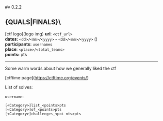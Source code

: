 #v 0.2.2

## <CTF NAME> <YEAR> {QUALS|FINALS}\
[ctf logo](logo img)
__url__: `<ctf_url>` \
__dates:__ `<dd>/<mm>/<yyyy>` - `<dd>/<mm>/<yyyy>` (<duration>) \
__participants:__ `usernames` \
__place__: `<place>/<total_teams>` \
__points:__   <points>pts

---

Some warm words about how we generally liked the ctf

[ctftime page](https://ctftime.org/events/<fill here>)

List of solves:

`username`:
```
[<Category>]list_<points>pts
[<Category>]of_<points>pts
[<Category>]challenges_<poi nts>pts
```



